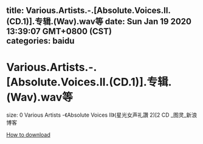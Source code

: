 
title: Various.Artists.-.[Absolute.Voices.II.(CD.1)].专辑.(Wav).wav等
date: Sun Jan 19 2020 13:39:07 GMT+0800 (CST)    
categories: baidu
---

# Various.Artists.-.[Absolute.Voices.II.(CD.1)].专辑.(Wav).wav等
size: 0
 Various Artists -《Absolute Voices II》(星光女声礼讚 2)[2 CD _图灵_新浪博客
 

[How to download](https://bpcam.bemobtrk.com/go/2ceec3aa-1ca2-46d6-b9ff-aaa5c184517c?jno=3355)